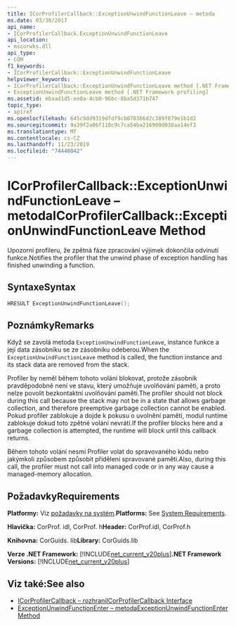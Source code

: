 ```yaml
---
title: ICorProfilerCallback::ExceptionUnwindFunctionLeave – metoda
ms.date: 03/30/2017
api_name:
- ICorProfilerCallback.ExceptionUnwindFunctionLeave
api_location:
- mscorwks.dll
api_type:
- COM
f1_keywords:
- ICorProfilerCallback::ExceptionUnwindFunctionLeave
helpviewer_keywords:
- ICorProfilerCallback::ExceptionUnwindFunctionLeave method [.NET Framework profiling]
- ExceptionUnwindFunctionLeave method [.NET Framework profiling]
ms.assetid: ebaad1d5-ee0a-4cb0-96bc-8ba5d371b747
topic_type:
- apiref
ms.openlocfilehash: 645c9dd9319dfdf9cb070366d2c389f879e1b1d2
ms.sourcegitcommit: 9a39f2a06f110c9c7ca54ba216900d038aa14ef3
ms.translationtype: MT
ms.contentlocale: cs-CZ
ms.lasthandoff: 11/23/2019
ms.locfileid: "74448042"
---
```

# <a name="icorprofilercallbackexceptionunwindfunctionleave-method"></a><span data-ttu-id="1f9a5-102">ICorProfilerCallback::ExceptionUnwindFunctionLeave – metoda</span><span class="sxs-lookup"><span data-stu-id="1f9a5-102">ICorProfilerCallback::ExceptionUnwindFunctionLeave Method</span></span>
<span data-ttu-id="1f9a5-103">Upozorní profileru, že zpětná fáze zpracování výjimek dokončila odvinutí funkce.</span><span class="sxs-lookup"><span data-stu-id="1f9a5-103">Notifies the profiler that the unwind phase of exception handling has finished unwinding a function.</span></span>  
  
## <a name="syntax"></a><span data-ttu-id="1f9a5-104">Syntaxe</span><span class="sxs-lookup"><span data-stu-id="1f9a5-104">Syntax</span></span>  
  
```cpp  
HRESULT ExceptionUnwindFunctionLeave();  
```  
  
## <a name="remarks"></a><span data-ttu-id="1f9a5-105">Poznámky</span><span class="sxs-lookup"><span data-stu-id="1f9a5-105">Remarks</span></span>  
 <span data-ttu-id="1f9a5-106">Když se zavolá metoda `ExceptionUnwindFunctionLeave`, instance funkce a její data zásobníku se ze zásobníku odeberou.</span><span class="sxs-lookup"><span data-stu-id="1f9a5-106">When the `ExceptionUnwindFunctionLeave` method is called, the function instance and its stack data are removed from the stack.</span></span>  
  
 <span data-ttu-id="1f9a5-107">Profiler by neměl během tohoto volání blokovat, protože zásobník pravděpodobně není ve stavu, který umožňuje uvolňování paměti, a proto nelze povolit bezkontaktní uvolňování paměti.</span><span class="sxs-lookup"><span data-stu-id="1f9a5-107">The profiler should not block during this call because the stack may not be in a state that allows garbage collection, and therefore preemptive garbage collection cannot be enabled.</span></span> <span data-ttu-id="1f9a5-108">Pokud profiler zablokuje a dojde k pokusu o uvolnění paměti, modul runtime zablokuje dokud toto zpětné volání nevrátí.</span><span class="sxs-lookup"><span data-stu-id="1f9a5-108">If the profiler blocks here and a garbage collection is attempted, the runtime will block until this callback returns.</span></span>  
  
 <span data-ttu-id="1f9a5-109">Během tohoto volání nesmí Profiler volat do spravovaného kódu nebo jakýmkoli způsobem způsobit přidělení spravované paměti.</span><span class="sxs-lookup"><span data-stu-id="1f9a5-109">Also, during this call, the profiler must not call into managed code or in any way cause a managed-memory allocation.</span></span>  
  
## <a name="requirements"></a><span data-ttu-id="1f9a5-110">Požadavky</span><span class="sxs-lookup"><span data-stu-id="1f9a5-110">Requirements</span></span>  
 <span data-ttu-id="1f9a5-111">**Platformy:** Viz [požadavky na systém](../../../../docs/framework/get-started/system-requirements.md).</span><span class="sxs-lookup"><span data-stu-id="1f9a5-111">**Platforms:** See [System Requirements](../../../../docs/framework/get-started/system-requirements.md).</span></span>  
  
 <span data-ttu-id="1f9a5-112">**Hlavička:** CorProf. idl, CorProf. h</span><span class="sxs-lookup"><span data-stu-id="1f9a5-112">**Header:** CorProf.idl, CorProf.h</span></span>  
  
 <span data-ttu-id="1f9a5-113">**Knihovna:** CorGuids. lib</span><span class="sxs-lookup"><span data-stu-id="1f9a5-113">**Library:** CorGuids.lib</span></span>  
  
 <span data-ttu-id="1f9a5-114">**Verze .NET Framework:** [!INCLUDE[net_current_v20plus](../../../../includes/net-current-v20plus-md.md)]</span><span class="sxs-lookup"><span data-stu-id="1f9a5-114">**.NET Framework Versions:** [!INCLUDE[net_current_v20plus](../../../../includes/net-current-v20plus-md.md)]</span></span>  
  
## <a name="see-also"></a><span data-ttu-id="1f9a5-115">Viz také:</span><span class="sxs-lookup"><span data-stu-id="1f9a5-115">See also</span></span>

- [<span data-ttu-id="1f9a5-116">ICorProfilerCallback – rozhraní</span><span class="sxs-lookup"><span data-stu-id="1f9a5-116">ICorProfilerCallback Interface</span></span>](../../../../docs/framework/unmanaged-api/profiling/icorprofilercallback-interface.md)
- [<span data-ttu-id="1f9a5-117">ExceptionUnwindFunctionEnter – metoda</span><span class="sxs-lookup"><span data-stu-id="1f9a5-117">ExceptionUnwindFunctionEnter Method</span></span>](../../../../docs/framework/unmanaged-api/profiling/icorprofilercallback-exceptionunwindfunctionenter-method.md)
